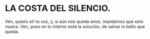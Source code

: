 # LA COSTA DEL SILENCIO.

Ven, quiero oír tu voz, 
y, si aún nos queda amor, 
impidamos que esto muera. 
Ven, pues en tu interior 
está la solución, 
de salvar lo bello que queda. 

